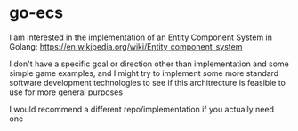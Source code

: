# go-ecs
I am interested in the implementation of an Entity Component System in Golang: https://en.wikipedia.org/wiki/Entity_component_system

I don't have a specific goal or direction other than implementation and some simple game examples, and I might try to implement some more standard software development technologies to see if this architrecture is feasible to use for more general purposes

I would recommend a different repo/implementation if you actually need one
